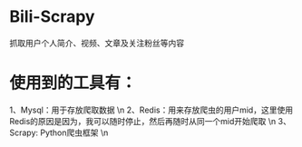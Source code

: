 # Bili-Scrapy
抓取用户个人简介、视频、文章及关注粉丝等内容

# 使用到的工具有：
1、Mysql：用于存放爬取数据 \n
2、Redis：用来存放爬虫的用户mid，这里使用Redis的原因是因为，我可以随时停止，然后再随时从同一个mid开始爬取 \n
3、Scrapy: Python爬虫框架 \n

